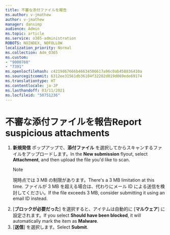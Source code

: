 ```yaml
---
title: 不審な添付ファイルを報告
ms.author: v-jmathew
author: v-jmathew
manager: dansimp
audience: Admin
ms.topic: article
ms.service: o365-administration
ROBOTS: NOINDEX, NOFOLLOW
localization_priority: Normal
ms.collection: Adm_O365
ms.custom:
- "9000760"
- "7391"
ms.openlocfilehash: c4219d67666b46634506617a96c0ab458836410a
ms.sourcegitcommit: 6312ee31561db36104f32282d019d069ede69174
ms.translationtype: HT
ms.contentlocale: ja-JP
ms.lasthandoff: 03/11/2021
ms.locfileid: "50751236"
---
```

# <a name="report-suspicious-attachments"></a><span data-ttu-id="47ecd-102">不審な添付ファイルを報告</span><span class="sxs-lookup"><span data-stu-id="47ecd-102">Report suspicious attachments</span></span>

1. <span data-ttu-id="47ecd-103">**新規発信** ポップアップで、**添付ファイル** を選択してからスキャンするファイルをアップロードします。</span><span class="sxs-lookup"><span data-stu-id="47ecd-103">In the **New submission** flyout, select **Attachment**, and then upload the file you'd like to scan.</span></span>
    > [!NOTE]
    > <span data-ttu-id="47ecd-104">現時点では 3 MB の制限があります。</span><span class="sxs-lookup"><span data-stu-id="47ecd-104">There's a 3 MB limitation at this time.</span></span> <span data-ttu-id="47ecd-105">ファイルが 3 MB を超える場合は、代わりにメール ID による送信を検討してください。</span><span class="sxs-lookup"><span data-stu-id="47ecd-105">If the file exceeds 3 MB, consider submitting it using an email ID instead.</span></span>
2. <span data-ttu-id="47ecd-106">[**ブロックが必要だった**] を選択すると、アイテムは自動的に [**マルウェア**] に設定されます。</span><span class="sxs-lookup"><span data-stu-id="47ecd-106">If you select **Should have been blocked**, it will automatically mark the item as **Malware**.</span></span>
3. <span data-ttu-id="47ecd-107">[**送信**] を選択します。</span><span class="sxs-lookup"><span data-stu-id="47ecd-107">Select **Submit**.</span></span>
